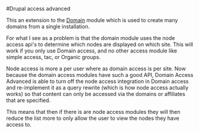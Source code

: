 #Drupal access advanced

This an extension to the [Domain](https://drupal.org/project/domain) module
which is used to create many domains from a single installation.

For what I see as a problem is that the domain module uses the node access
api's to determine which nodes are displayed on which site. This will work if
you only use Domain access, and no other access module like simple access, tac, or Organic groups.

Node access is more a per user where as domain access is per site. Now because
the domain access modules have such a good API, Domain Access Advanced is able
to turn off the node access integration in Domain access and re-implement it
as a query rewrite (which is how node access actually works) so that content
can only be accessed via the domains or affiliates that are specified.

This means that then if there is are node access modules they will then reduce
the list more to only allow the user to view the nodes they have access to.

